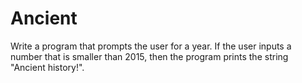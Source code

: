 
# Ancient

Write a program that prompts the user for a year. If the user inputs a number that is smaller than 2015, then the program prints the string "Ancient history!".
